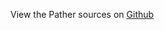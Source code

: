 
<!--
FrozenIsBool False
-->

View the Pather sources on [Github](https://github.com/Ledoux/ShareYourSystem/tree/master/ShareYourSystem/Itemizers/Installer)

